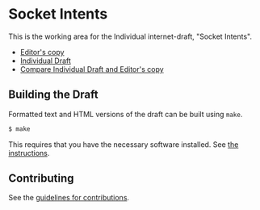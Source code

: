 # Socket Intents

This is the working area for the Individual internet-draft, "Socket Intents".

* [Editor's copy](https://git@gitlab.inet.tu-berlin.de:muacc.github.io/ietf-2017-socketintents/)
* [Individual Draft](https://tools.ietf.org/html/draft-tiesel-taps-socketintents)
* [Compare Individual Draft and Editor's copy](https://tools.ietf.org/rfcdiff?url1=https://tools.ietf.org/id/draft-tiesel-taps-socketintents.txt&url2=https://git@gitlab.inet.tu-berlin.de:muacc.github.io/ietf-2017-socketintents/draft-tiesel-taps-socketintents.txt)


## Building the Draft

Formatted text and HTML versions of the draft can be built using `make`.

```sh
$ make
```

This requires that you have the necessary software installed.  See
[the instructions](https://github.com/martinthomson/i-d-template/blob/master/doc/SETUP.md).


## Contributing

See the
[guidelines for contributions](https://github.com/git@gitlab.inet.tu-berlin.de:muacc/ietf-2017-socketintents/blob/master/CONTRIBUTING.md).
